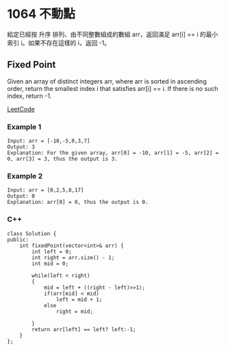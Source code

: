 # 1064 不動點

給定已經按 升序 排列、由不同整數組成的數組 arr，返回滿足 arr[i] == i 的最小索引 i。如果不存在這樣的 i，返回 -1。


## Fixed Point

Given an array of distinct integers arr, where arr is sorted in ascending order, return the smallest index i that satisfies arr[i] == i.
If there is no such index, return -1.

[LeetCode](https://leetcode-cn.com/problems/fixed-point/)

### Example 1

```
Input: arr = [-10,-5,0,3,7]
Output: 3
Explanation: For the given array, arr[0] = -10, arr[1] = -5, arr[2] = 0, arr[3] = 3, thus the output is 3.
```

### Example 2
```
Input: arr = [0,2,5,8,17]
Output: 0
Explanation: arr[0] = 0, thus the output is 0.
```

### C++ 

```
class Solution {
public:
    int fixedPoint(vector<int>& arr) {
        int left = 0;
        int right = arr.size() - 1;
        int mid = 0;

        while(left < right)
        {
            mid = left + ((right - left)>>1);
            if(arr[mid] < mid)
                left = mid + 1;
            else 
                right = mid;
                       
        }
        return arr[left] == left? left:-1;
    }
};
```
